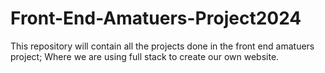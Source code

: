 # Front-End-Amatuers-Project2024
This repository will contain all the projects done in the front end amatuers project; Where we are using full stack to create our own website.
